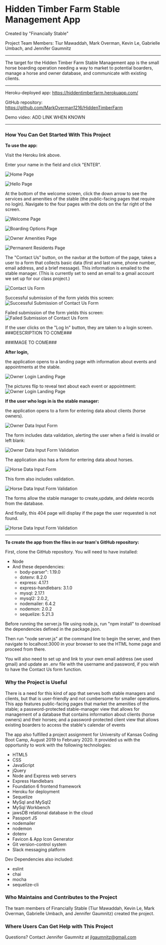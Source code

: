 # Hidden Timber Farm Stable Management App

Created by "Financially Stable" 

Project Team Members: Tiur Mawaddah, Mark Overman, Kevin Le, Gabrielle Umbach, and Jennifer Gaumnitz
____________

The target for the Hidden Timber Farm Stable Management app is the small horse boarding operation needing a way to market to potential boarders, manage a horse and owner database, and communicate with existing clients.

- - - -
Heroku-deployed app: https://hiddentimberfarm.herokuapp.com/

GitHub repository: https://github.com/MarkOverman1216/HiddenTimberFarm

Demo video: ADD LINK WHEN KNOWN
- - - -

### How You Can Get Started With This Project ###

<strong>To use the app:</strong> 

Visit the Heroku link above. 

Enter your name in the field and click "ENTER". 

![Home Page](./images_for_README/Home_Page_01.PNG)

![Hello Page](./images_for_README/Hello_Page_02.PNG)

At the bottom of the welcome screen, click the down arrow to see the services and amenities of the stable (the public-facing pages that require no login). Navigate to the four pages with the dots on the far right of the screen.


![Welcome Page](./images_for_README/Services_and_Amenities_Page_03.PNG)

![Boarding Options Page](./images_for_README/Services_and_Amenities_Page_04.PNG)

![Owner Amenities Page](./images_for_README/Services_and_Amenities_Page_05.PNG)

![Permanent Residents Page](./images_for_README/Services_and_Amenities_Page_06.PNG)

The "Contact Us" button, on the navbar at the bottom of the page, takes a user to a form that collects basic data (first and last name, phone number, email address, and a brief message). This information is emailed to the stable manager. (This is currently set to send an email to a gmail account we set up for our class project.)

![Contact Us Form](./images_for_README/Contact_Us_Page_07a.PNG)

Successful submission of the form yields this screen:
![Successful Submission of Contact Us Form](./images_for_README/Contact_Us_Page_07b.PNG)

Failed submission of the form yields this screen:
![Failed  Submission of Contact Us Form](./images_for_README/Contact_Us_Page_07c.PNG)

If the user clicks on the "Log In" button, they are taken to a login screen. ###DESCRIPTION TO COME###

###IMAGE TO COME###

<strong>After login,</strong>

 the application opens to a landing page with information about events and appointments at the stable.

![Owner Login Landing Page](./images_for_README/Owner_Login_Landing_Page_08a.PNG)

The pictures flip to reveal text about each event or appointment:
![Owner Login Landing Page](./images_for_README/Owner_Login_Landing_Page_08b.PNG)

<strong>If the user who logs in is the stable manager:</strong>

the application opens to a form for entering data about clients (horse owners).

![Owner Data Input Form](./images_for_README/Owner_Info_Input_Form_Page_09a.PNG)

The form includes data validation, alerting the user when a field is invalid or left blank:

![Owner Data Input Form Validation](./images_for_README/Owner_Info_Input_Form_Page_09b.PNG)

The application also has a form for entering data about horses. 

![Horse Data Input Form ](./images_for_README/Horse_Info_Input_Form_Page_10a.PNG)

This form also includes validation.

![Horse Data Input Form Validation](./images_for_README/Horse_Info_Input_Form_Page_10b.PNG)


The forms allow the stable manager to create,update, and delete records from the database.

And finally, this 404 page will display if the page the user requested is not found.

![Horse Data Input Form Validation](./images_for_README/404_Page_11.PNG)

----------------------

<strong>To create the app from the files in our team's GitHub repository:</strong> 

First, clone the GitHub repository. You will need to have installed:

* Node
* And these dependencies: 
    * body-parser": 1.19.0
    * dotenv: 8.2.0
    * express: 4.17.1
    * express-handlebars: 3.1.0
    * mysql: 2.17.1
    * mysql2: 2.0.2,
    * nodemailer: 6.4.2
    * nodemon: 2.0.2
    * sequelize: 5.21.3

Before running the server.js file using node.js, run "npm install" to download the dependencies defined in the package.json. 

Then run "node server.js" at the command line to begin the server, and then navigate to localhost:3000 in your browser to see the HTML home page and proceed from there.

You will also need to set up and link to your own email address (we used gmail) and update an .env file with the username and password, if you wish to have the Contact Us form function.

### Why the Project is Useful ###
There is a need for this kind of app that serves both stable managers and clients, but that is user-friendly and not cumbersome for smaller operations. This app features public-facing pages that market the amenities of the stable; a password-protected stable-manager view that allows for management of a database that contains information about clients (horse owners) and their horses; and a password-protected client view that allows existing boarders to access the stable's calendar of events

The app also fulfilled a project assignment for University of Kansas Coding Boot Camp, August 2019 to February 2020. It provided us with the opportunity to work with the following technologies:

* HTML5
* CSS
* JavaScript
* jQuery
* Node and Express web servers
* Express Handlebars
* Foundation 6 frontend framework
* Heroku for deployment
* Sequelize
* MySql and MySql2
* MySql Workbench
* jawsDB relational database in the cloud
* Passport JS
* nodemailer
* nodemon
* dotenv
* Favicon & App Icon Generator
* Git version-control system
* Slack messaging platform

Dev Dependencies also included:
* eslint
* chai
* mocha
* sequelize-cli

### Who Maintains and Contributes to the Project ###

  The team members of Financially Stable (Tiur Mawaddah, Kevin Le, Mark Overman, Gabrielle Umbach, and Jennifer Gaumnitz) created the project.

### Where Users Can Get Help with This Project ###

  Questions? Contact Jennifer Gaumnitz at jlgaumnitz@gmail.com
